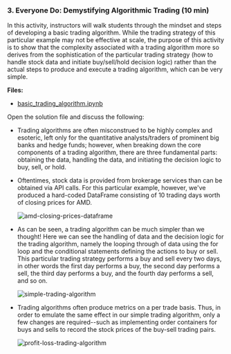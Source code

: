 ### 3. Everyone Do: Demystifying Algorithmic Trading (10 min)

In this activity, instructors will walk students through the mindset and steps of developing a basic trading algorithm. While the trading strategy of this particular example may not be effective at scale, the purpose of this activity is to show that the complexity associated with a trading algorithm more so derives from the sophistication of the particular trading strategy (how to handle stock data and initiate buy/sell/hold decision logic) rather than the actual steps to produce and execute a trading algorithm, which can be very simple.

**Files:**

* [basic_trading_algorithm.ipynb](Activities/01-Evr_Basic_Trading_Algorithm/Solved/basic_trading_algorithm.ipynb)

Open the solution file and discuss the following:

* Trading algorithms are often misconstrued to be highly complex and esoteric, left only for the quantitative analysts/traders of prominent big banks and hedge funds; however, when breaking down the core components of a trading algorithm, there are three fundamental parts: obtaining the data, handling the data, and initiating the decision logic to buy, sell, or hold.

* Oftentimes, stock data is provided from brokerage services than can be obtained via API calls. For this particular example, however, we've produced a hard-coded DataFrame consisting of 10 trading days worth of closing prices for AMD.

  ![amd-closing-prices-dataframe](Images/amd-closing-prices-dataframe.png)

* As can be seen, a trading algorithm can be much simpler than we thought! Here we can see the handling of data and the decision logic for the trading algorithm, namely the looping through of data using the for loop and the conditional statements defining the actions to buy or sell. This particular trading strategy performs a buy and sell every two days, in other words the first day performs a buy, the second day performs a sell, the third day performs a buy, and the fourth day performs a sell, and so on.

  ![simple-trading-algorithm](Images/simple-trading-algorithm.png)

* Trading algorithms often produce metrics on a per trade basis. Thus, in order to emulate the same effect in our simple trading algorithm, only a few changes are required--such as implementing order containers for buys and sells to record the stock prices of the buy-sell trading pairs.

  ![profit-loss-trading-algorithm](profit-loss-trading-algorithm.png)
